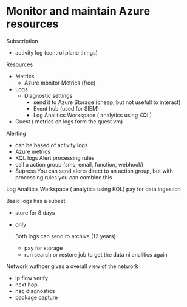# Monitor and maintain Azure resources

Subscription
- activity log (control plane things)

Resources
- Metrics
  - Azure monitor Metrics (free)
- Logs
   - Diagnostic settings
     - send it to Azure Storage (cheap, but not usefull to interact)
     - Event hub (used for SIEM)
     - Log Analitics Workspace ( analytics using KQL)
- Guest ( metrics en logs form the quest vm)

Alerting
- can be based of activity logs
- Azure metrics
- KQL logs
Alert processing rules
- call a action group (sms, email, function, webhook)
- Supress
You can send alerts direct to an action group, but with processing rules you can combine this

Log Analitics Workspace ( analytics using KQL)
pay for data ingestion

Basic logs has a subset 
- store for 8 days
- only

  Both logs can send to archive (12 years)
  - pay for storage
  - run search or restore job to get the data ni analitics again

 Network wathcer gives a overall view of the network
 - ip flow verify
 - next hop
 - nsg diagnostics
 - package capture
